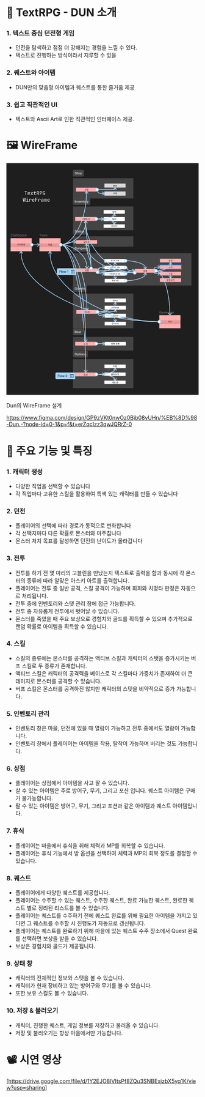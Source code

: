 # 🏰 TextRPG - DUN 소개

### 1.  텍스트 중심 던전형 게임

- 던전을 탐색하고 점점 더 강해지는 경험을 느낄 수 있다.
- 텍스트로 진행하는 방식이라서 지루할 수 있을

### 2. 퀘스트와 아이템

- DUN만의 맞춤형 아이템과 퀘스트를 통한 즐거움 제공

### 3. 쉽고 직관적인 UI

- 텍스트와 Ascii Art로 인한 직관적인 인터페이스 제공.

# 🖼️ WireFrame

![Dun의 WireFrame 설계](Images/Wireframe.webp)

Dun의 WireFrame 설계

https://www.figma.com/design/GP9zVKt0nwOz0Bjb08yUHn/%EB%8D%98-Dun.-?node-id=0-1&p=f&t=erZqcIzz3qwJQRrZ-0

# 🔧 주요 기능 및 특징

### 1. 캐릭터 생성

- 다양한 직업을 선택할 수 있습니다
- 각 직업마다 고유한 스킬을 활용하여 특색 있는 캐릭터를 만들 수 있습니다

### 2. 던전

- 플레이어의 선택에 따라 경로가 동적으로 변화합니다
- 각 선택지마다 다른 확률로 몬스터와 마주칩니다
- 몬스터 처치 목표를 달성하면 던전의 난이도가 올라갑니다

### 3. 전투

- 전투를 하기 전 몇 마리의 고블린을 만났는지 텍스트로 출력을 함과 동시에 각 몬스터의 종류에 따라 알맞은 아스키 아트를 출력합니다.
- 플레이어는 전투 중 일반 공격, 스킬 공격이 가능하며 회피와 치명타 판정은 자동으로 처리됩니다.
- 전투 중에 인벤토리와 스탯 관리 창에 접근 가능합니다.
- 전투 중 자유롭게 전투에서 벗어날 수 있습니다.
- 몬스터를 죽였을 때 주요 보상으로 경험치와 골드를 획득할 수 있으며 추가적으로 랜덤 확률로 아이템을 획득할 수 있습니다.

### 4. 스킬

- 스킬의 종류에는 몬스터를 공격하는 액티브 스킬과 캐릭터의 스탯을 증가시키는 버프 스킬로 두 종류가 존재합니다.
- 액티브 스킬은 캐릭터의 공격력을 베이스로 각 스킬마다 가중치가 존재하여 더 큰 데미지로 몬스터를 공격할 수 있습니다.
- 버프 스킬은 몬스터를 공격하진 않지만 캐릭터의 스텟을 비약적으로 증가 가능합니다.

### 5. 인벤토리 관리

- 인벤토리 창은 마을, 던전에 있을 때 열람이 가능하고 전투 중에서도 열람이 가능합니다.
- 인벤토리 창에서 플레이어는 아이템을 착용, 탈착이 가능하며 버리는 것도 가능합니다.

### 6. 상점

- 플레이어는 상점에서 아이템을 사고 팔 수 있습니다.
- 살 수 있는 아이템은 주로 방어구, 무기, 그리고 포션 입니다. 퀘스트 아이템은 구매가 불가능합니다.
- 팔 수 있는 아이템은 방어구, 무기, 그리고 포션과 같은 아이템과 퀘스트 아이템입니다.

### 7. 휴식

- 플레이어는 마을에서 휴식을 취해 체력과 MP를 회복할 수 있습니다.
- 플레이어는 휴식 기능에서 방 옵션을 선택하여 체력과 MP의 회복 정도를 결정할 수 있습니다.

### 8. 퀘스트

- 플레이어에게 다양한 퀘스트를 제공합니다.
- 플레이어는 수주할 수 있는 퀘스트, 수주한 퀘스트, 완료 가능한 퀘스트, 완료한 퀘스트 별로 정리된 리스트를 볼 수 있습니다.
- 플레이어는 퀘스트를 수주하기 전에 퀘스트 완료를 위해 필요한 아이템을 가지고 있다면 그 퀘스트를 수주할 시 진행도가 자동으로 갱신됩니다.
- 플레이어는 퀘스트를 완료하기 위해 마을에 있는 퀘스트 수주 장소에서 Quest 완료를 선택하면 보상을 받을 수 있습니다.
- 보상은 경험치와 골드가 제공됩니다.

### 9. 상태 창

- 캐릭터의 전체적인 정보와 스탯을 볼 수 있습니다.
- 캐릭터가 현재 장비하고 있는 방어구와 무기를 볼 수 있습니다.
- 또한 보유 스킬도 볼 수 있습니다.

### 10. 저장 & 불러오기

- 캐릭터, 진행한 퀘스트, 게임 정보를 저장하고 불러올 수 있습니다.
- 저장 및 불러오기는 항상 마을에서만 가능합니다.

# 📽️ 시연 영상

[https://drive.google.com/file/d/1Y2EJO8IVItsPf8ZQu3SNBExjzbX5yq1K/view?usp=sharing]